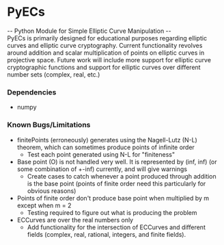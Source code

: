# PyECs
-- Python Module for Simple Elliptic Curve Manipulation --  
PyECs is primarily designed for educational purposes regarding elliptic curves and elliptic curve cryptography.  Current functionality revolves around addition and scalar multiplication of points on elliptic curves in projective space.  Future work will include more support for elliptic curve cryptographic functions and support for elliptic curves over different number sets (complex, real, etc.)
### Dependencies
- numpy
### Known Bugs/Limitations
- finitePoints (erroneously) generates using the Nagell-Lutz (N-L) theorem, which can sometimes produce points of infinite order
  - Test each point generated using N-L for "finiteness"
- Base point (O) is not handled very well.  It is represented by (inf, inf) (or some combination of +-inf) currently, and will give warnings
  - Create cases to catch whenever a point produced through addition is the base point (points of finite order need this particularly for obvious reasons)
- Points of finite order don't produce base point when multiplied by m except when m = 2
  - Testing required to figure out what is producing the problem
- ECCurves are over the real numbers only
  - Add functionality for the intersection of ECCurves and different fields (complex, real, rational, integers, and finite fields).
